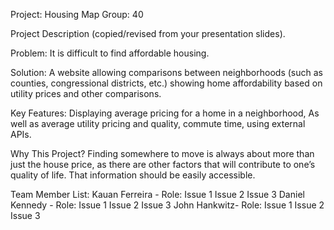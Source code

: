 Project: Housing Map
Group: 40

Project Description (copied/revised from your presentation slides).

Problem: It is difficult to find affordable housing.

Solution: A website allowing comparisons between neighborhoods (such as counties, congressional districts, etc.) showing home affordability based on utility prices and other comparisons.

Key Features: Displaying average pricing for a home in a neighborhood, As well as average utility pricing and quality, commute time, using external APIs.

Why This Project? Finding somewhere to move is always about more than just the house price, as there are other factors that will contribute to one’s quality of life. That information should be easily accessible.

Team Member List:
  Kauan Ferreira - Role:
    Issue 1
    Issue 2
    Issue 3
  Daniel Kennedy - Role:
    Issue 1
    Issue 2
    Issue 3
  John Hankwitz- Role:
    Issue 1
    Issue 2
    Issue 3
